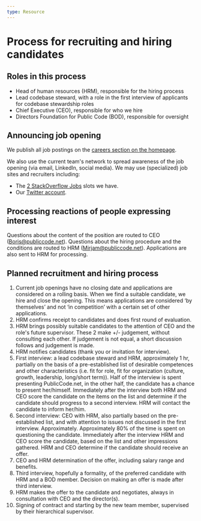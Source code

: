 ```yaml
---
type: Resource
---
```


# Process for recruiting and hiring candidates

## Roles in this process

* Head of human resources (HRM), responsible for the hiring process
* Lead codebase steward, with a role in the first interview of applicants for codebase stewardship roles
* Chief Executive (CEO), responsible for who we hire
* Directors Foundation for Public Code (BOD), responsible for oversight

## Announcing job opening

We publish all job postings on the [careers section on the homepage](https://publiccode.net/careers).

We also use the current team's network to spread awareness of the job opening (via email, LinkedIn, social media). We may use (specialized) job sites and recruiters including:

* The [2 StackOverflow Jobs](https://stackoverflow.com/jobs/companies/foundation-for-public-code) slots we have.
* Our [Twitter account](https://twitter.com/publiccodenet).

## Processing reactions of people expressing interest

Questions about the content of the position are routed to CEO (Boris@publiccode.net). Questions about the hiring procedure and the conditions are routed to HRM (Mirjam@publiccode.net). Applications are also sent to HRM for processing.

## Planned recruitment and hiring process

1. Current job openings have no closing date and applications are considered on a rolling basis. When we find a suitable candidate, we hire and close the opening. This means applications are considered ‘by themselves’ and not ‘in competition’ with a certain set of other applications.
2. HRM confirms receipt to candidates and does first round of evaluation.
3. HRM brings possibly suitable candidates to the attention of CEO and the role's future supervisor. These 2 make +/- judgement, without consulting each other. If judgement is not equal, a short discussion follows and judgement is made.
4. HRM notifies candidates (thank you or invitation for interview).
5. First interview: a lead codebase steward and HRM, approximately 1 hr, partially on the basis of a pre-established list of desirable competences and other characteristics (i.e. fit for role, fit for organization (culture, growth, leadership, long/short term)). Half of the interview is spent presenting PublicCode.net, in the other half, the candidate has a chance to present her/himself. Immediately after the interview both HRM and CEO score the candidate on the items on the list and determine if the candidate should progress to a second interview. HRM will contact the candidate to inform her/him.
6. Second interview: CEO with HRM, also partially based on the pre-established list, and with attention to issues not discussed in the first interview. Approximately. Approximately 80% of the time is spent on questioning the candidate. Immediately after the interview HRM and CEO score the candidate, based on the list and other impressions gathered. HRM and CEO determine if the candidate should receive an offer.
7. CEO and HRM determination of the offer, including salary range and benefits.
8. Third interview, hopefully a formality, of the preferred candidate with HRM and a BOD member. Decision on making an offer is made after third interview.
9. HRM makes the offer to the candidate and negotiates, always in consultation with CEO and the director(s).
10. Signing of contract and starting by the new team member, supervised by their hierarchical supervisor.
